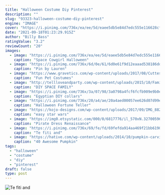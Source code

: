 ```yaml
---
title: "Halloween Costume Diy Pinterest"
description: ""
slug: "93323-halloween-costume-diy-pinterest"
engine: "IMAGE"
cover: "https://i.pinimg.com/736x/ea/ee/5d/eaee5db5e84d7edc555e116628cfc843.jpg"
date: "2021-09-18T01:23:29.915Z"
author: "Billy Bass"
ratingValue: "3.2"
reviewCount: "20"
images:
  - image: "https://i.pinimg.com/736x/ea/ee/5d/eaee5db5e84d7edc555e116628cfc843.jpg"
    caption: "Space Cowgirl Halloween"
  - image: "https://i.pinimg.com/736x/6d/0e/61/6d0e61f9d12eaaad538186dd88a4eab8.jpg"
    caption: "Pin by Lauren"
  - image: "https://www.gravetics.com/wp-content/uploads/2017/08/Cuttest-Halloween-Cat-Dress.jpg"
    caption: "Fun Pet Costumes"
  - image: "http://tellloveandparty.com/wp-content/uploads/2015/10/Family-Halloween-Costume-ideas-Tell-Love-and-Party.jpg"
    caption: "DIY SPACE FAMILY"
  - image: "https://i.pinimg.com/736x/3a/07/98/3a0798a4fcf6fcfb909e9b0e20244cd2--vbs--cleopatra.jpg?b=t"
    caption: "Egyptian DIY collars"
  - image: "https://i.pinimg.com/736x/20/a4/ae/20a4aed00057ee626d07d99ee38c4f31--halloween-cubicle-halloween-porch.jpg"
    caption: "Halloween Fortune Teller"
  - image: "https://kojo-designs.com/wp-content/uploads/2017/09/IMG_8827-001.jpg"
    caption: "easy star wars"
  - image: "https://img0.etsystatic.com/000/0/6817776/il_570xN.327005960.jpg"
    caption: "Pirate Dress Renaissance"
  - image: "https://i.pinimg.com/736x/69/fe/fd/69fefda914aa469f21bb6190edb468ec.jpg"
    caption: "Te fiti and"
  - image: "https://hative.com/wp-content/uploads/2014/10/pumpkin-carving-ideas/37-apple-core.jpg"
    caption: "40 Awesome Pumpkin"
tags:
  - "halloween"
  - "costume"
  - "diy"
  - "pinterest"
draft: false
type: post
---
```



![Te fiti and](https://i.pinimg.com/736x/69/fe/fd/69fefda914aa469f21bb6190edb468ec.jpg "Te fiti and")


<!--inArticleAds-->

<!--galleryOne-->


<!--inArticleAds-->

<!--galleryTwo-->


<!--galleryThree-->

